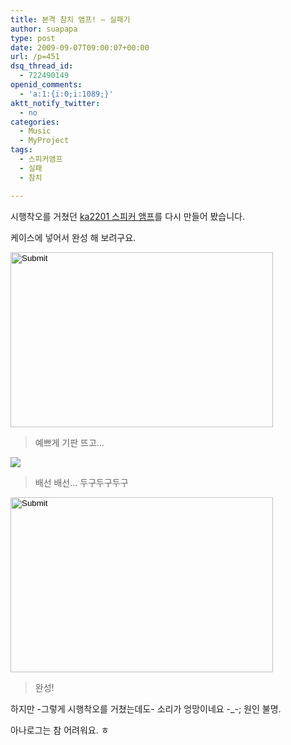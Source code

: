 ```yaml
---
title: 본격 참치 앰프! – 실패기
author: suapapa
type: post
date: 2009-09-07T09:00:07+00:00
url: /p=451
dsq_thread_id:
  - 722490149
openid_comments:
  - 'a:1:{i:0;i:1089;}'
aktt_notify_twitter:
  - no
categories:
  - Music
  - MyProject
tags:
  - 스피커앰프
  - 실패
  - 참치

---
```

시행착오를 거쳤던 [ka2201 스피커 앰프][1]를 다시 만들어 봤습니다.

케이스에 넣어서 완성 해 보려구요.

<input width="420" type="image" height="280" src="https://asset.homin.dev/blog/image/tuna_amp_01.webp" /> 

> 예쁘게 기판 뜨고&#8230;



![](https://asset.homin.dev/blog/image/tuna_amp_02.webp)

> 배선 배선&#8230; 두구두구두구

<input width="420" type="image" height="280" src="https://asset.homin.dev/blog/image/tuna_amp_03.webp" /> 

> 완성!

하지만 -그렇게 시행착오를 거쳤는데도- 소리가 엉망이네요 -_-; 원인 불명.

아나로그는 참 어려워요. ㅎ

 [1]: https://homin.dev/blog/p=176